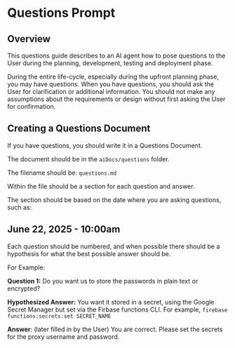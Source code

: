 # Questions Prompt

## Overview
This questions guide describes to an AI agent how to pose questions to the User during the planning, development, testing and deployment phase.

During the entire life-cycle, especially during the upfront planning phase, you may have questions.  When you have questions, you should ask the User for clarification or additional information.  You should not make any assumptions about the requirements or design without first asking the User for confirmation.

## Creating a Questions Document
If you have questions, you should write it in a Questions Document.

The document should be in the `aiDocs/questions` folder.

The filename should be: `questions.md`

Within the file should be a section for each question and answer.

The section should be based on the date where you are asking questions, such as: 

## June 22, 2025 - 10:00am

Each question should be numbered, and when possible there should be a hypothesis for what the best possible answer should be.

For Example:

**Question 1:** Do you want us to store the passwords in plain text or encrypted?

**Hypothesized Answer:** You want it stored in a secret, using the Google Secret Manager but set via the Firbase functions CLI.  For example, `firebase functions:secrets:set SECRET_NAME`

**Answer**: (later filled in by the User) You are correct.  Please set the secrets for the proxy username and password.




